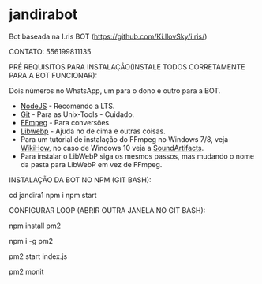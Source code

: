 # jandirabot
Bot baseada na I.ris BOT (https://github.com/Ki.llovSky/i.ris/)

CONTATO: 556199811135

PRÉ REQUISITOS PARA INSTALAÇÃO(INSTALE TODOS CORRETAMENTE PARA A BOT FUNCIONAR):

Dois números no WhatsApp, um para o dono e outro para a BOT.
- [NodeJS](https://nodejs.org) - Recomendo a LTS.
- [Git](https://git-scm.com) - Para as Unix-Tools - Cuidado.
- [FFmpeg](https://ffmpeg.org) - Para conversões.
- [Libwebp](https://developers.google.com/speed/webp/download) - Ajuda no de cima e outras coisas.
- Para um tutorial de instalação do FFmpeg no Windows 7/8, veja [WikiHow](https://pt.wikihow.com/Instalar-o-FFmpeg-no-Windows), no caso de Windows 10 veja a [SoundArtifacts](https://soundartifacts.com/pt/how-to/186-how-to-install-ffmpeg-on-windows-10-amp-add-ffmpeg-to-windows-path.html).
- Para instalar o LibWebP siga os mesmos passos, mas mudando o nome da pasta para LibWebP em vez de FFmpeg.



INSTALAÇÃO DA BOT NO NPM (GIT BASH):

cd jandira1
npm i 
npm start 

CONFIGURAR LOOP (ABRIR OUTRA JANELA NO GIT BASH):

npm install pm2

npm i -g pm2
 
pm2 start index.js

pm2 monit
